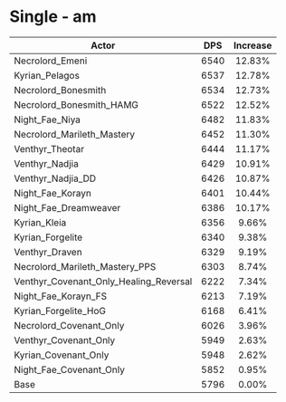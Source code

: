 # Single - am
| Actor | DPS | Increase |
|---|:---:|:---:|
|Necrolord_Emeni|6540|12.83%|
|Kyrian_Pelagos|6537|12.78%|
|Necrolord_Bonesmith|6534|12.73%|
|Necrolord_Bonesmith_HAMG|6522|12.52%|
|Night_Fae_Niya|6482|11.83%|
|Necrolord_Marileth_Mastery|6452|11.30%|
|Venthyr_Theotar|6444|11.17%|
|Venthyr_Nadjia|6429|10.91%|
|Venthyr_Nadjia_DD|6426|10.87%|
|Night_Fae_Korayn|6401|10.44%|
|Night_Fae_Dreamweaver|6386|10.17%|
|Kyrian_Kleia|6356|9.66%|
|Kyrian_Forgelite|6340|9.38%|
|Venthyr_Draven|6329|9.19%|
|Necrolord_Marileth_Mastery_PPS|6303|8.74%|
|Venthyr_Covenant_Only_Healing_Reversal|6222|7.34%|
|Night_Fae_Korayn_FS|6213|7.19%|
|Kyrian_Forgelite_HoG|6168|6.41%|
|Necrolord_Covenant_Only|6026|3.96%|
|Venthyr_Covenant_Only|5949|2.63%|
|Kyrian_Covenant_Only|5948|2.62%|
|Night_Fae_Covenant_Only|5852|0.95%|
|Base|5796|0.00%|
